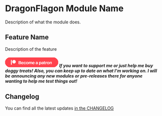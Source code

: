# DragonFlagon Module Name

Description of what the module does.

## Feature Name

Description of the feature

##### [![become a patron](../.assets/patreon-image.png)](https://www.patreon.com/bePatron?u=46113583) If you want to support me or just help me buy doggy treats! Also, you can keep up to date on what I'm working on. I will be announcing any new modules or pre-releases there for anyone wanting to help me test things out!

## Changelog

You can find all the latest updates [in the CHANGELOG](./CHANGELOG.md)